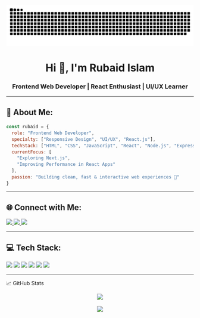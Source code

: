 <!-- Banner Section -->
<p align="center">
  <img src="https://raw.githubusercontent.com/Platane/snk/output/github-contribution-grid-snake.svg" alt="github-contribution-snake" />
</p>

<h1 align="center">Hi 👋, I'm Rubaid Islam</h1>
<h3 align="center">Frontend Web Developer | React Enthusiast | UI/UX Learner</h3>

---

## 💫 About Me:
```js
const rubaid = {
  role: "Frontend Web Developer",
  specialty: ["Responsive Design", "UI/UX", "React.js"],
  techStack: ["HTML", "CSS", "JavaScript", "React", "Node.js", "Express", "MongoDB"],
  currentFocus: [
    "Exploring Next.js",
    "Improving Performance in React Apps"
  ],
  passion: "Building clean, fast & interactive web experiences 🚀"
}
```

---

## 🌐 Connect with Me:

<p align="left">
  <a href="https://www.facebook.com/rubaid.rahman.589" target="_blank">
    <img src="https://img.shields.io/badge/Facebook-%231877F2.svg?style=for-the-badge&logo=Facebook&logoColor=white" />
  </a>
  <a href="https://linkedin.com/in/rubaid-islam-603831370" target="_blank">
    <img src="https://img.shields.io/badge/LinkedIn-%230077B5.svg?style=for-the-badge&logo=linkedin&logoColor=white" />
  </a>
  <a href="mailto:mohammadrubaid07@gmail.com" target="_blank">
    <img src="https://img.shields.io/badge/Gmail-D14836?style=for-the-badge&logo=gmail&logoColor=white" />
  </a>
</p>

---

## 💻 Tech Stack:

<p align="left">
  <img src="https://img.shields.io/badge/JavaScript-%23323330.svg?style=for-the-badge&logo=javascript&logoColor=%23F7DF1E" />
  <img src="https://img.shields.io/badge/React-%2320232a.svg?style=for-the-badge&logo=react&logoColor=%2361DAFB" />
  <img src="https://img.shields.io/badge/Express.js-%23404d59.svg?style=for-the-badge&logo=express&logoColor=white" />
  <img src="https://img.shields.io/badge/Node.js-339933.svg?style=for-the-badge&logo=node.js&logoColor=white" />
  <img src="https://img.shields.io/badge/TailwindCSS-%2338B2AC.svg?style=for-the-badge&logo=tailwind-css&logoColor=white" />
  <img src="https://img.shields.io/badge/MongoDB-%2347A248.svg?style=for-the-badge&logo=mongodb&logoColor=white" />
</p>

---

📈 GitHub Stats
<p align="center"> <img width="48%" src="https://github-readme-stats.vercel.app/api?username=Rubaid07&count_private=true&cache_seconds=1&show_icons=true&theme=tokyonight" /> </p><p align="center"> <img src="https://github-readme-stats.vercel.app/api/top-langs/?username=Rubaid07&layout=compact&theme=react&hide=php,java&cache_seconds=1" /> </p>





